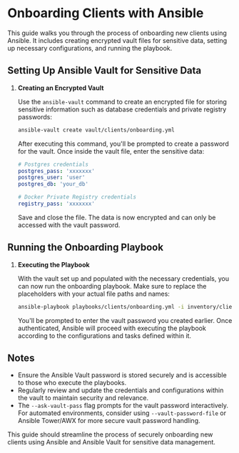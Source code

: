 # Onboarding Clients with Ansible

This guide walks you through the process of onboarding new clients using Ansible. It includes creating encrypted vault files for sensitive data, setting up necessary configurations, and running the playbook.

## Setting Up Ansible Vault for Sensitive Data

1. **Creating an Encrypted Vault**

   Use the `ansible-vault` command to create an encrypted file for storing sensitive information such as database credentials and private registry passwords:

    ```bash
    ansible-vault create vault/clients/onboarding.yml
    ```

   After executing this command, you'll be prompted to create a password for the vault. Once inside the vault file, enter the sensitive data:

    ```yaml
    # Postgres credentials
    postgres_pass: 'xxxxxxx'
    postgres_user: 'user'
    postgres_db: 'your_db'

    # Docker Private Registry credentials
    registry_pass: 'xxxxxxx'
    ```

   Save and close the file. The data is now encrypted and can only be accessed with the vault password.

## Running the Onboarding Playbook

1. **Executing the Playbook**

   With the vault set up and populated with the necessary credentials, you can now run the onboarding playbook. Make sure to replace the placeholders with your actual file paths and names:

    ```bash
    ansible-playbook playbooks/clients/onboarding.yml -i inventory/clients.yaml --ask-vault-pass
    ```

   You'll be prompted to enter the vault password you created earlier. Once authenticated, Ansible will proceed with executing the playbook according to the configurations and tasks defined within it.

## Notes

- Ensure the Ansible Vault password is stored securely and is accessible to those who execute the playbooks.
- Regularly review and update the credentials and configurations within the vault to maintain security and relevance.
- The `--ask-vault-pass` flag prompts for the vault password interactively. For automated environments, consider using `--vault-password-file` or Ansible Tower/AWX for more secure vault password handling.

This guide should streamline the process of securely onboarding new clients using Ansible and Ansible Vault for sensitive data management.
